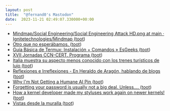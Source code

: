 ```yaml
---
layout: post
title:  "@fernand0's Mastodon"
date:  2023-11-21 02:49:07.330000+00:00
---
```

*  [Mindmap/Social Engineering/Social Engineering Attack HD.png at main · Ignitetechnologies/Mindmap ](https://github.com/Ignitetechnologies/Mindmap/blob/main/Social%20Engineering/Social%20Engineering%20Attack%20HD.pn) ([toot](https://mastodon.social/@fernand0/111446258307978846))
*  [Otro que no esperábamos. ](https://avecesunafoto.wordpress.com/2023/11/20/otro-que-no-esperabamos) ([toot](https://mastodon.social/@fernand0/111444354779906162))
*  [Guía Básica de Termux: Instalación + Comandos » EsGeeks ](https://esgeeks.com/guia-termux-instalacion-comandos) ([toot](https://mastodon.social/@fernand0/111444323950453790))
*  [XVII Jornadas CCN-CERT. Programa   ](https://jornadas.ccn-cert.cni.es/es/programa/xvii-jornadas-ccn-cert) ([toot](https://mastodon.social/@fernand0/111444020562693582))
*  [Italia muestra su aspecto menos conocido con los trenes turísticos de lujo ](https://www.expreso.info/noticias/transporte/97368_italia_muestra_su_aspecto_menos_conocido_con_los_trenes_turisticos_d) ([toot](https://mastodon.social/@fernand0/111443769210917640))
*  [
         Reflexiones e Irreflexiones - En Heraldo de Aragón,  hablando de blogs
       ](http://fernand0.blogalia.com//historias/7878) ([toot](https://mastodon.social/@fernand0/111443672095550542))
*  [Why I'm Not Getting a Humane AI Pin ](https://danielmiessler.com/p/im-not-getting-humane-ai-pi) ([toot](https://mastodon.social/@fernand0/111443541171897681))
*  [Forgetting your password is usually not a big deal. Unless.... ](https://blog.computationalcomplexity.org/2023/11/forgetting-your-password-is-usually-not.htm) ([toot](https://mastodon.social/@fernand0/111442964332803527))
*  [How a kernel developer made my styluses work again on newer kernels! ](https://www.davidrevoy.com/article1002/how-a-kernel-developer-made-my-styluses-work-agai) ([toot](https://mastodon.social/@fernand0/111442723395109348))
*  [Vistas desde la muralla ](https://www.flickr.com/photos/fernand0/53304661878) ([toot](https://mastodon.social/@fernand0/111442605851868462))
